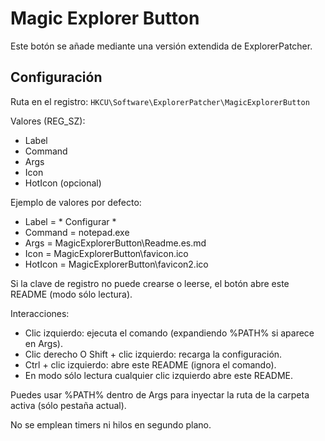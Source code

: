 # Magic Explorer Button

Este botón se añade mediante una versión extendida de ExplorerPatcher.

## Configuración

Ruta en el registro:
`HKCU\Software\ExplorerPatcher\MagicExplorerButton`

Valores (REG_SZ):
- Label
- Command
- Args
- Icon
- HotIcon (opcional)

Ejemplo de valores por defecto:
- Label = * Configurar *
- Command = notepad.exe
- Args = MagicExplorerButton\Readme.es.md
- Icon = MagicExplorerButton\favicon.ico
- HotIcon = MagicExplorerButton\favicon2.ico

Si la clave de registro no puede crearse o leerse, el botón abre este README (modo sólo lectura).

Interacciones:
- Clic izquierdo: ejecuta el comando (expandiendo %PATH% si aparece en Args).
- Clic derecho O Shift + clic izquierdo: recarga la configuración.
- Ctrl + clic izquierdo: abre este README (ignora el comando).
- En modo sólo lectura cualquier clic izquierdo abre este README.

Puedes usar %PATH% dentro de Args para inyectar la ruta de la carpeta activa (sólo pestaña actual).

No se emplean timers ni hilos en segundo plano.
